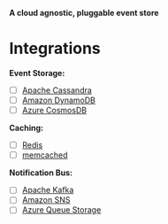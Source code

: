 **A cloud agnostic, pluggable event store**

# Integrations

**Event Storage:**
- [ ] [Apache Cassandra](https://cassandra.apache.org/_/index.html)
- [ ] [Amazon DynamoDB](https://aws.amazon.com/dynamodb/)
- [ ] [Azure CosmosDB](https://azure.microsoft.com/en-us/products/cosmos-db)

**Caching:**
- [ ] [Redis](https://redis.io/)
- [ ] [memcached](https://memcached.org/)

**Notification Bus:**
- [ ] [Apache Kafka](https://kafka.apache.org/)
- [ ] [Amazon SNS](https://aws.amazon.com/sns/)
- [ ] [Azure Queue Storage](https://azure.microsoft.com/en-us/products/storage/queues/)
